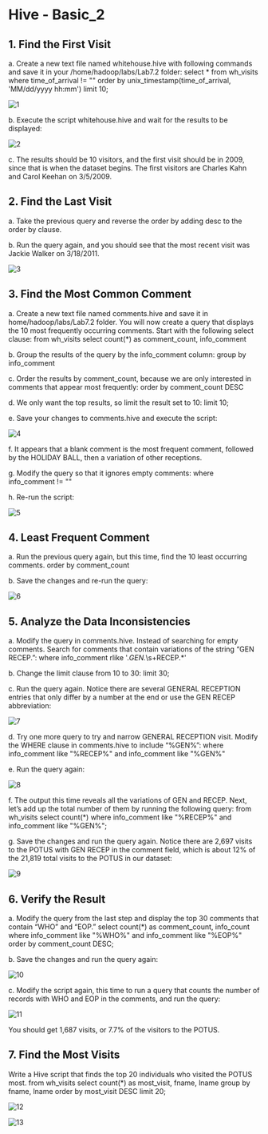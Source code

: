 # Hive - Basic_2

## 1. Find the First Visit
a. Create a new text file named whitehouse.hive with following commands and save it in your /home/hadoop/labs/Lab7.2 folder:
select * from wh_visits where time_of_arrival != ""
order by unix_timestamp(time_of_arrival,
'MM/dd/yyyy hh:mm')
limit 10;

![1](https://user-images.githubusercontent.com/63635471/88948610-c4bc3580-d2af-11ea-97b1-716acfb391b7.PNG)

b. Execute the script whitehouse.hive and wait for the results to be displayed:

![2](https://user-images.githubusercontent.com/63635471/88948618-c5ed6280-d2af-11ea-8c4b-a8d04f5ef069.PNG)

c. The results should be 10 visitors, and the first visit should be in 2009, since that is when the dataset begins. The first visitors are Charles Kahn and Carol Keehan on 3/5/2009.


## 2. Find the Last Visit
a. Take the previous query and reverse the order by adding desc to the order by clause.

b. Run the query again, and you should see that the most recent visit was Jackie Walker on 3/18/2011.

![3](https://user-images.githubusercontent.com/63635471/88948620-c685f900-d2af-11ea-8683-dc9de40eeac0.PNG)


## 3. Find the Most Common Comment
a. Create a new text file named comments.hive and save it in home/hadoop/labs/Lab7.2 folder.
You will now create a query that displays the 10 most frequently occurring comments. Start with the following select clause:
from wh_visits
select count(*) as comment_count, info_comment

b. Group the results of the query by the info_comment column:
group by info_comment

c. Order the results by comment_count, because we are only interested in comments that appear most frequently:
order by comment_count DESC

d. We only want the top results, so limit the result set to 10:
limit 10;

e. Save your changes to comments.hive and execute the script:

![4](https://user-images.githubusercontent.com/63635471/88948623-c71e8f80-d2af-11ea-9c87-40122b9da91c.PNG)

f. It appears that a blank comment is the most frequent comment, followed by the HOLIDAY BALL, then a variation of other receptions.

g. Modify the query so that it ignores empty comments:
where info_comment != ""

h. Re-run the script:

![5](https://user-images.githubusercontent.com/63635471/88948625-c7b72600-d2af-11ea-8190-97c946715987.PNG)


## 4. Least Frequent Comment
a. Run the previous query again, but this time, find the 10 least occurring comments.
order by comment_count

b. Save the changes and re-run the query:

![6](https://user-images.githubusercontent.com/63635471/88948626-c84fbc80-d2af-11ea-90ce-fd9dd29f1e3b.PNG)


## 5. Analyze the Data Inconsistencies
a. Modify the query in comments.hive. Instead of searching for empty comments. Search for comments that contain variations of the string “GEN RECEP.”:
where info_comment rlike '.*GEN.*\\s+RECEP.*'

b. Change the limit clause from 10 to 30:
limit 30;

c. Run the query again.
Notice there are several GENERAL RECEPTION entries that only differ by a number at the end or use the GEN RECEP abbreviation:

![7](https://user-images.githubusercontent.com/63635471/88948629-c84fbc80-d2af-11ea-9752-ca33f454e071.PNG)

d. Try one more query to try and narrow GENERAL RECEPTION visit. Modify the WHERE clause in comments.hive to include “%GEN%”:
where info_comment like "%RECEP%"
and info_comment like "%GEN%"

e. Run the query again:

![8](https://user-images.githubusercontent.com/63635471/88948633-c8e85300-d2af-11ea-8589-c47b5b71ebcf.PNG)

f. The output this time reveals all the variations of GEN and RECEP. Next, let’s add up the total number of them by running the following query:
from wh_visits
select count(*)
where info_comment like "%RECEP%"
and info_comment like "%GEN%";

g. Save the changes and run the query again.
Notice there are 2,697 visits to the POTUS with GEN RECEP in the comment field, which is about 12% of the 21,819 total visits to the POTUS in our dataset:

![9](https://user-images.githubusercontent.com/63635471/88948635-c980e980-d2af-11ea-9717-275399529d1f.PNG)


## 6. Verify the Result
a. Modify the query from the last step and display the top 30 comments that contain “WHO” and “EOP.”
select count(*) as comment_count, info_count
where info_comment like "%WHO%"
and info_comment like "%EOP%"
order by comment_count DESC;

b. Save the changes and run the query again:

![10](https://user-images.githubusercontent.com/63635471/88948637-c980e980-d2af-11ea-85ce-eef2d63c12e5.PNG)

c. Modify the script again, this time to run a query that counts the number of records with WHO and EOP in the comments, and run the query:

![11](https://user-images.githubusercontent.com/63635471/88948640-ca198000-d2af-11ea-9c70-449235aef2c2.PNG)

You should get 1,687 visits, or 7.7% of the visitors to the POTUS.


## 7. Find the Most Visits
Write a Hive script that finds the top 20 individuals who visited the POTUS most.
from wh_visits
select count(*) as most_visit, fname, lname
group by fname, lname
order by most_visit DESC
limit 20;

![12](https://user-images.githubusercontent.com/63635471/88948641-cab21680-d2af-11ea-9187-d1fbb2de8064.PNG)

![13](https://user-images.githubusercontent.com/63635471/88948644-cab21680-d2af-11ea-993f-ea74729b50c2.PNG)

